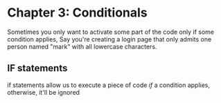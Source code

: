 # Chapter 3: Conditionals  
Sometimes you only want to activate some part of the code only if some condition applies, Say you're creating a login page that only admits one person named "mark" with all lowercase characters.   

## IF statements  
if statements allow us to execute a piece of code *if* a condition applies, otherwise, it'll be ignored

